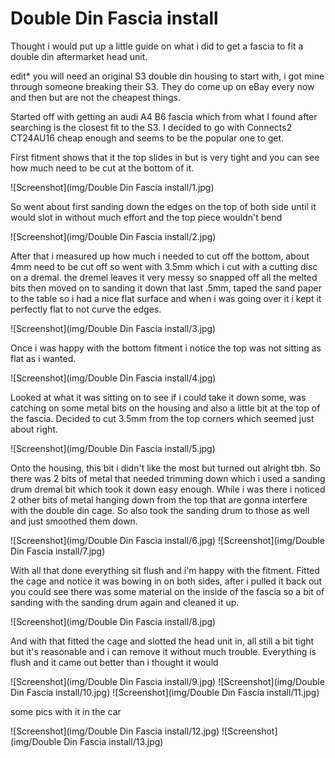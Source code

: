 # Double Din Fascia install

Thought i would put up a little guide on what i did to get a fascia to fit a double din aftermarket head unit.

edit* you will need an original S3 double din housing to start with, i got mine through someone breaking their S3. They do come up on eBay every now and then but are not the cheapest things.

Started off with getting an audi A4 B6 fascia which from what I found after searching is the closest fit to the S3. I decided to go with Connects2 CT24AU16 cheap enough and seems to be the popular one to get.

First fitment shows that it the top slides in but is very tight and you can see how much need to be cut at the bottom of it.

![Screenshot](img/Double Din Fascia install/1.jpg)

So went about first sanding down the edges on the top of both side until it would slot in without much effort and the top piece wouldn't bend

![Screenshot](img/Double Din Fascia install/2.jpg)

After that i measured up how much i needed to cut off the bottom, about 4mm need to be cut off so went with 3.5mm which i cut with a cutting disc on a dremal. the dremel leaves it very messy so snapped off all the melted bits then moved on to sanding it down that last .5mm, taped the sand paper to the table so i had a nice flat surface and when i was going over it i kept it perfectly flat to not curve the edges.

![Screenshot](img/Double Din Fascia install/3.jpg)

Once i was happy with the bottom fitment i notice the top was not sitting as flat as i wanted.

![Screenshot](img/Double Din Fascia install/4.jpg)

Looked at what it was sitting on to see if i could take it down some, was catching on some metal bits on the housing and also a little bit at the top of the fascia. Decided to cut 3.5mm from the top corners which seemed just about right.

![Screenshot](img/Double Din Fascia install/5.jpg)

Onto the housing, this bit i didn't like the most but turned out alright tbh. So there was 2 bits of metal that needed trimming down which i used a sanding drum dremal bit which took it down easy enough. While i was there i noticed 2 other bits of metal hanging down from the top that are gonna interfere with the double din cage. So also took the sanding drum to those as well and just smoothed them down.

![Screenshot](img/Double Din Fascia install/6.jpg)
![Screenshot](img/Double Din Fascia install/7.jpg)

With all that done everything sit flush and i'm happy with the fitment. Fitted the cage and notice it was bowing in on both sides, after i pulled it back out you could see there was some material on the inside of the fascia so a bit of sanding with the sanding drum again and cleaned it up.

![Screenshot](img/Double Din Fascia install/8.jpg)

And with that fitted the cage and slotted the head unit in, all still a bit tight but it's reasonable and i can remove it without much trouble. Everything is flush and it came out better than i thought it would

![Screenshot](img/Double Din Fascia install/9.jpg)
![Screenshot](img/Double Din Fascia install/10.jpg)
![Screenshot](img/Double Din Fascia install/11.jpg)

some pics with it in the car

![Screenshot](img/Double Din Fascia install/12.jpg)
![Screenshot](img/Double Din Fascia install/13.jpg)